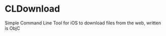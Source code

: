 CLDownload
==========

Simple Command Line Tool for iOS to download files from the web, written is ObjC